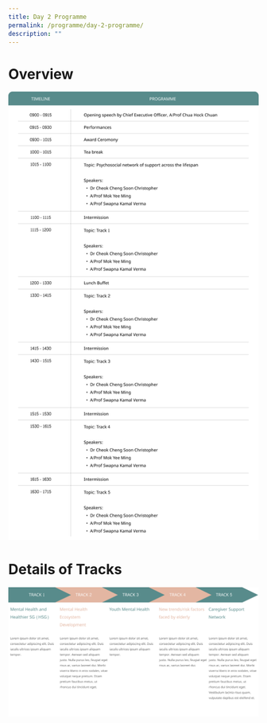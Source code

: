 ```yaml
---
title: Day 2 Programme
permalink: /programme/day-2-programme/
description: ""
---
```

# Overview
![](/images/Frame%203.png)
# Details of Tracks
![](/images/Frame%202.png)